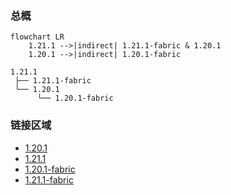 ### 总概

```mermaid
flowchart LR
    1.21.1 -->|indirect| 1.21.1-fabric & 1.20.1
    1.20.1 -->|indirect| 1.20.1-fabric
```

```
1.21.1
 ├── 1.21.1-fabric
 └── 1.20.1
      └── 1.20.1-fabric
```

### 链接区域

- [1.20.1](/projects/1.20/assets/vanity-aesthetic-armory/vanity_aesthetic_armory)
- [1.21.1](/projects/1.21/assets/vanity-aesthetic-armory/vanity_aesthetic_armory)
- [1.20.1-fabric](/projects/1.20-fabric/assets/vanity-aesthetic-armory/vanity_aesthetic_armory)
- [1.21.1-fabric](/projects/1.21-fabric/assets/vanity-aesthetic-armory/vanity_aesthetic_armory)